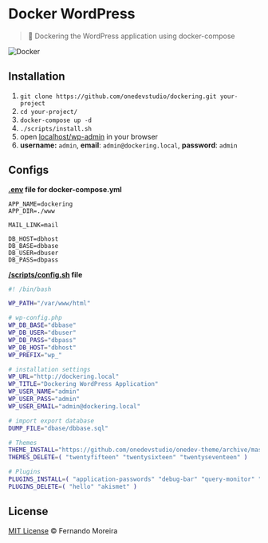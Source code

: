 # Docker WordPress

> 🐘 Dockering the WordPress application using docker-compose

![Docker](http://blog.rivendel.com.br/wp-content/uploads/2015/01/docker-image.png)

## Installation

1. `git clone https://github.com/onedevstudio/dockering.git your-project`
2. `cd your-project/`
3. `docker-compose up -d`
4. `./scripts/install.sh`
5. open [localhost/wp-admin](http://localhost/wp-admin) in your browser
6. **username:** `admin`, **email**: `admin@dockering.local`, **password**: `admin`

## Configs

**[.env](/.env) file for docker-compose.yml**

```
APP_NAME=dockering
APP_DIR=./www

MAIL_LINK=mail

DB_HOST=dbhost
DB_BASE=dbbase
DB_USER=dbuser
DB_PASS=dbpass
```

**[/scripts/config.sh](/scripts/config.sh) file**

```bash
#! /bin/bash

WP_PATH="/var/www/html"

# wp-config.php
WP_DB_BASE="dbbase"
WP_DB_USER="dbuser"
WP_DB_PASS="dbpass"
WP_DB_HOST="dbhost"
WP_PREFIX="wp_"

# installation settings
WP_URL="http://dockering.local"
WP_TITLE="Dockering WordPress Application"
WP_USER_NAME="admin"
WP_USER_PASS="admin"
WP_USER_EMAIL="admin@dockering.local"

# import export database
DUMP_FILE="dbase/dbbase.sql"

# Themes
THEME_INSTALL="https://github.com/onedevstudio/onedev-theme/archive/master.zip"
THEMES_DELETE=( "twentyfifteen" "twentysixteen" "twentyseventeen" )

# Plugins
PLUGINS_INSTALL=( "application-passwords" "debug-bar" "query-monitor" "theme-check" "log-deprecated-notices" "user-switching" "wp-example-content" )
PLUGINS_DELETE=( "hello" "akismet" )
```

## License

[MIT License](/LICENSE) © Fernando Moreira
